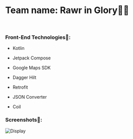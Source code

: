 <h1>Team name: Rawr in Glory🦁🔥</h1>
<br/>
<h3>Front-End Technologies🚀:</h3>
<ul>
  <li><p>Kotlin</p></li>
  <li><p>Jetpack Compose</p></li>
  <li><p>Google Maps SDK</p>
  <li><p>Dagger Hilt</p></li>
  <li><p>Retrofit</p></li>
  <li><p>JSON Converter</p></li>
  <li><p>Coil</p></li>
</ul>

<h3>Screenshots📸:</h3>

![Display](https://github.com/elginbrian/hackfestuc2024_frontend/assets/132267129/5b18fff5-1736-4c50-a101-135f3acc94a0)

